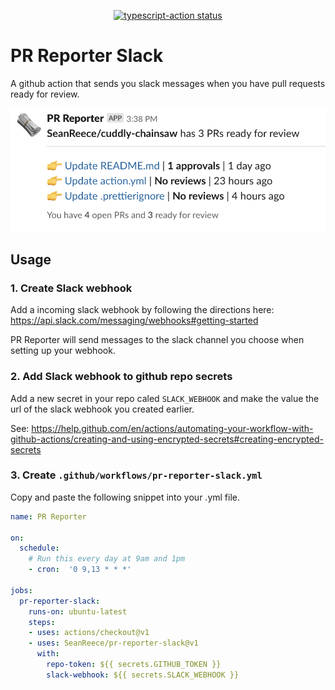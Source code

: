 <p align="center">
  <a href="https://github.com/SeanReece/pr-reporter-slack/actions"><img alt="typescript-action status" src="https://github.com/SeanReece/pr-reporter-slack/workflows/build-test/badge.svg"></a>
</p>

# PR Reporter Slack

A github action that sends you slack messages when you have pull requests ready for review.

<p align="center">
  <img src="./slack.png" alt="PR Reporter logo"/>
</p>

## Usage

### 1. Create Slack webhook
Add a incoming slack webhook by following the directions here: https://api.slack.com/messaging/webhooks#getting-started

PR Reporter will send messages to the slack channel you choose when setting up your webhook.

### 2. Add Slack webhook to github repo secrets
Add a new secret in your repo caled `SLACK_WEBHOOK` and make the value the url of the slack webhook you created earlier.

See: https://help.github.com/en/actions/automating-your-workflow-with-github-actions/creating-and-using-encrypted-secrets#creating-encrypted-secrets

### 3. Create `.github/workflows/pr-reporter-slack.yml`
Copy and paste the following snippet into your .yml file.

```yml
name: PR Reporter

on:
  schedule:
    # Run this every day at 9am and 1pm
    - cron:  '0 9,13 * * *'

jobs:
  pr-reporter-slack:
    runs-on: ubuntu-latest
    steps:
    - uses: actions/checkout@v1
    - uses: SeanReece/pr-reporter-slack@v1
      with: 
        repo-token: ${{ secrets.GITHUB_TOKEN }}
        slack-webhook: ${{ secrets.SLACK_WEBHOOK }}
```


